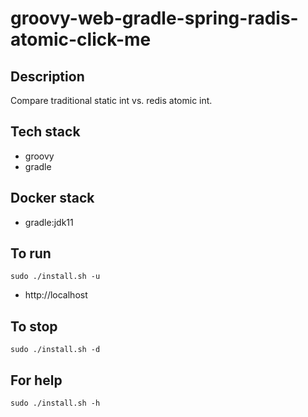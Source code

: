 # groovy-web-gradle-spring-radis-atomic-click-me

## Description
Compare traditional static int vs.
redis atomic int.

## Tech stack
- groovy
- gradle

## Docker stack
- gradle:jdk11

## To run
`sudo ./install.sh -u`
- http://localhost

## To stop
`sudo ./install.sh -d`

## For help
`sudo ./install.sh -h`

